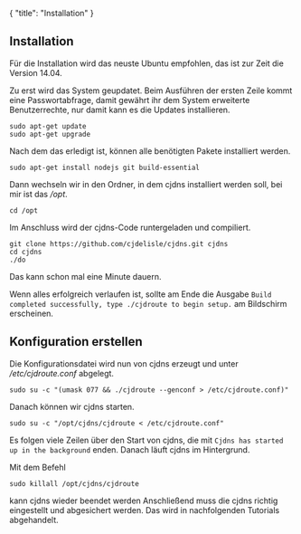 {
  "title": "Installation"
}
#####

## Installation

Für die Installation wird das neuste Ubuntu empfohlen, das ist zur Zeit die Version 14.04.

Zu erst wird das System geupdatet. Beim Ausführen der ersten Zeile kommt eine Passwortabfrage, damit gewährt ihr dem System erweiterte Benutzerrechte, nur
damit kann es die Updates installieren.

```
sudo apt-get update
sudo apt-get upgrade
```

Nach dem das erledigt ist, können alle benötigten Pakete installiert werden.

```
sudo apt-get install nodejs git build-essential
```

Dann wechseln wir in den Ordner, in dem cjdns installiert werden soll, bei mir ist das */opt*.

```
cd /opt
```

Im Anschluss wird der cjdns-Code runtergeladen und compiliert.

```
git clone https://github.com/cjdelisle/cjdns.git cjdns
cd cjdns
./do
```

Das kann schon mal eine Minute dauern.

Wenn alles erfolgreich verlaufen ist, sollte am Ende die Ausgabe `Build completed successfully, type ./cjdroute to begin setup.` am Bildschirm erscheinen.


## Konfiguration erstellen
Die Konfigurationsdatei wird nun von cjdns erzeugt und unter */etc/cjdroute.conf* abgelegt.

```
sudo su -c "(umask 077 && ./cjdroute --genconf > /etc/cjdroute.conf)"
```

Danach können wir cjdns starten.

```
sudo su -c "/opt/cjdns/cjdroute < /etc/cjdroute.conf"
```
Es folgen viele Zeilen über den Start von cjdns, die mit `Cjdns has started up in the background` enden. Danach läuft cjdns im Hintergrund.

Mit dem Befehl

```
sudo killall /opt/cjdns/cjdroute
```

kann cjdns wieder beendet werden Anschließend muss die cjdns richtig eingestellt und abgesichert werden. Das wird in nachfolgenden Tutorials abgehandelt.
